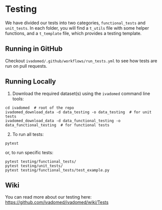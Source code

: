 # Testing

We have divided our tests into two categories, `functional_tests` and `unit_tests`. In each
folder, you will find a `t_utils` file with some helper functions, and a `t_template` file,
which provides a testing template.

## Running in GitHub

Checkout `ivadomed/.github/workflows/run_tests.yml` to see how tests are run on pull requests.

## Running Locally

1. Download the required dataset(s) using the `ivadomed` command line tools:
```
cd ivadomed  # root of the repo
ivadomed_download_data -d data_testing -o data_testing  # for unit tests
ivadomed_download_data -d data_functional_testing -o data_functional_testing  # for functional tests
```
2. To run all tests:
```
pytest
```
or, to run specific tests:
```
pytest testing/functional_tests/
pytest testing/unit_tests/
pytest testing/functional_tests/test_example.py
```

## Wiki

You can read more about our testing here: https://github.com/ivadomed/ivadomed/wiki/Tests
